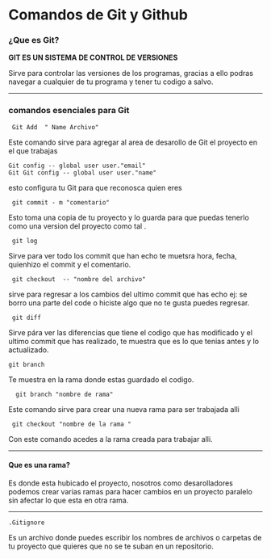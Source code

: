 #  Comandos de Git y Github

### ¿Que es Git?

**GIT ES UN SISTEMA DE CONTROL DE VERSIONES**

Sirve para controlar las versiones de los programas, gracias a ello podras navegar a cualquier de tu programa y tener tu codigo a salvo.

------------


### comandos esenciales para Git

 	 Git Add  " Name Archivo" 
 Este comando sirve para agregar al area de desarollo de Git el proyecto en el que trabajas

	Git config -- global user user."email"    
	Git Git config -- global user user."name" 
esto configura tu Git para que reconosca quien eres

	 git commit - m "comentario"
 Esto toma una copia de tu proyecto y lo guarda para que puedas tenerlo como una version del proyecto como tal .
 
 	 git log 

Sirve para ver todo los commit que han echo te muetsra hora, fecha, quienhizo el commit y el comentario.

	 git checkout  -- "nombre del archivo"

sirve para regresar a los cambios del ultimo commit que has echo ej:  se borro una parte del code o hiciste algo que no te gusta puedes regresar.

	 git diff

Sirve pára ver las diferencias que tiene el codigo que has modificado y el ultimo commit que has realizado, te muestra que es lo que tenias antes y lo actualizado.

	git branch

Te muestra en la rama donde estas guardado el codigo.

	  git branch "nombre de rama"

Este comando sirve para crear una nueva rama para ser trabajada alli

	 git checkout "nombre de la rama "

Con este comando acedes a la rama creada para trabajar alli.

------------
#### Que es una rama?

Es donde esta hubicado el proyecto, nosotros como desarolladores podemos crear varias ramas para hacer cambios en un proyecto paralelo sin afectar lo que esta en otra rama.

------------

	.Gitignore

Es un archivo donde puedes escribir los nombres de archivos o carpetas de tu proyecto que quieres que no se te suban en un repositorio.

